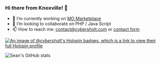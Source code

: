 ### Hi there from Knoxville! 👋 
- 🔭 I’m currently working on [MO Marketplace](https://www.momarketplace.com/)
- 👯 I’m looking to collaborate on PHP / Java Script 
- 📫 How to reach me: contact@cybersholt.com or [contact form](https://www.cybersholt.com/contact.php)

[![An image of @cybersholt's Holopin badges, which is a link to view their full Holopin profile](https://holopin.me/cybersholt)](https://holopin.io/@cybersholt)

![Sean's GitHub stats](https://github-readme-stats.vercel.app/api?username=cybersholt&show_icons=true&theme=merko)

